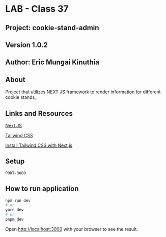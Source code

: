# LAB - Class 37

## Project: cookie-stand-admin

## Version 1.0.2

## Author: Eric Mungai Kinuthia

## About

Project that utilizes NEXT JS framework to render information for different cookie stands,

## Links and Resources

[Next JS](https://nextjs.org/)

[Tailwind CSS](https://tailwindcss.com/)

[Install Tailwind CSS with Next.js](https://tailwindcss.com/docs/guides/nextjs)

## Setup

`PORT-3000`

## How to run application

```bash
npm run dev
# or
yarn dev
# or
pnpm dev
```

Open [http://localhost:3000](http://localhost:3000) with your browser to see the result.


